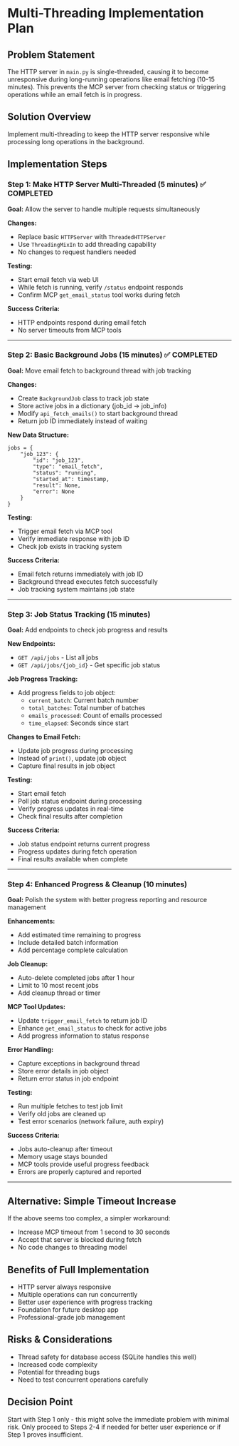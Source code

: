 # Multi-Threading Implementation Plan

## Problem Statement
The HTTP server in `main.py` is single-threaded, causing it to become unresponsive during long-running operations like email fetching (10-15 minutes). This prevents the MCP server from checking status or triggering operations while an email fetch is in progress.

## Solution Overview
Implement multi-threading to keep the HTTP server responsive while processing long operations in the background.

## Implementation Steps

### Step 1: Make HTTP Server Multi-Threaded (5 minutes) ✅ COMPLETED
**Goal:** Allow the server to handle multiple requests simultaneously

**Changes:**
- Replace basic `HTTPServer` with `ThreadedHTTPServer` 
- Use `ThreadingMixIn` to add threading capability
- No changes to request handlers needed

**Testing:**
- Start email fetch via web UI
- While fetch is running, verify `/status` endpoint responds
- Confirm MCP `get_email_status` tool works during fetch

**Success Criteria:**
- HTTP endpoints respond during email fetch
- No server timeouts from MCP tools

---

### Step 2: Basic Background Jobs (15 minutes) ✅ COMPLETED
**Goal:** Move email fetch to background thread with job tracking

**Changes:**
- Create `BackgroundJob` class to track job state
- Store active jobs in a dictionary (job_id → job_info)
- Modify `api_fetch_emails()` to start background thread
- Return job ID immediately instead of waiting

**New Data Structure:**
```
jobs = {
    "job_123": {
        "id": "job_123",
        "type": "email_fetch",
        "status": "running",
        "started_at": timestamp,
        "result": None,
        "error": None
    }
}
```

**Testing:**
- Trigger email fetch via MCP tool
- Verify immediate response with job ID
- Check job exists in tracking system

**Success Criteria:**
- Email fetch returns immediately with job ID
- Background thread executes fetch successfully
- Job tracking system maintains job state

---

### Step 3: Job Status Tracking (15 minutes)
**Goal:** Add endpoints to check job progress and results

**New Endpoints:**
- `GET /api/jobs` - List all jobs
- `GET /api/jobs/{job_id}` - Get specific job status

**Job Progress Tracking:**
- Add progress fields to job object:
  - `current_batch`: Current batch number
  - `total_batches`: Total number of batches
  - `emails_processed`: Count of emails processed
  - `time_elapsed`: Seconds since start

**Changes to Email Fetch:**
- Update job progress during processing
- Instead of `print()`, update job object
- Capture final results in job object

**Testing:**
- Start email fetch
- Poll job status endpoint during processing
- Verify progress updates in real-time
- Check final results after completion

**Success Criteria:**
- Job status endpoint returns current progress
- Progress updates during fetch operation
- Final results available when complete

---

### Step 4: Enhanced Progress & Cleanup (10 minutes)
**Goal:** Polish the system with better progress reporting and resource management

**Enhancements:**
- Add estimated time remaining to progress
- Include detailed batch information
- Add percentage complete calculation

**Job Cleanup:**
- Auto-delete completed jobs after 1 hour
- Limit to 10 most recent jobs
- Add cleanup thread or timer

**MCP Tool Updates:**
- Update `trigger_email_fetch` to return job ID
- Enhance `get_email_status` to check for active jobs
- Add progress information to status response

**Error Handling:**
- Capture exceptions in background thread
- Store error details in job object
- Return error status in job endpoint

**Testing:**
- Run multiple fetches to test job limit
- Verify old jobs are cleaned up
- Test error scenarios (network failure, auth expiry)

**Success Criteria:**
- Jobs auto-cleanup after timeout
- Memory usage stays bounded
- MCP tools provide useful progress feedback
- Errors are properly captured and reported

---

## Alternative: Simple Timeout Increase
If the above seems too complex, a simpler workaround:
- Increase MCP timeout from 1 second to 30 seconds
- Accept that server is blocked during fetch
- No code changes to threading model

## Benefits of Full Implementation
- HTTP server always responsive
- Multiple operations can run concurrently
- Better user experience with progress tracking
- Foundation for future desktop app
- Professional-grade job management

## Risks & Considerations
- Thread safety for database access (SQLite handles this well)
- Increased code complexity
- Potential for threading bugs
- Need to test concurrent operations carefully

## Decision Point
Start with Step 1 only - this might solve the immediate problem with minimal risk. Only proceed to Steps 2-4 if needed for better user experience or if Step 1 proves insufficient.